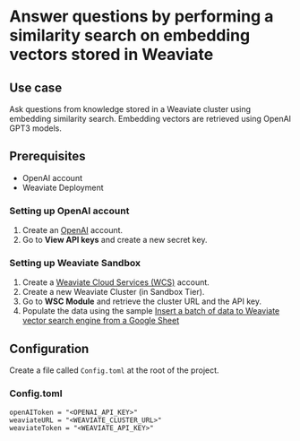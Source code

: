 # Answer questions by performing a similarity search on embedding vectors stored in Weaviate

## Use case
Ask questions from knowledge stored in a Weaviate cluster using embedding similarity search. Embedding vectors are retrieved using OpenAI GPT3 models. 

## Prerequisites
* OpenAI account
* Weaviate Deployment

### Setting up OpenAI account
1. Create an [OpenAI](https://platform.openai.com/) account.
2. Go to **View API keys** and create a new secret key.

### Setting up Weaviate Sandbox
1. Create a [Weaviate Cloud Services (WCS)](https://console.weaviate.io/) account.
2. Create a new Weaviate Cluster (in Sandbox Tier).
2. Go to **WSC Module** and retrieve the cluster URL and the API key.
3. Populate the data using the sample [Insert a batch of data to Weaviate vector search engine from a Google Sheet](../insert_data_to_vector_db_weaviate/README.md)

## Configuration
Create a file called `Config.toml` at the root of the project.

### Config.toml
```
openAIToken = "<OPENAI_API_KEY>"
weaviateURL = "<WEAVIATE_CLUSTER_URL>"
weaviateToken = "<WEAVIATE_API_KEY>"
```